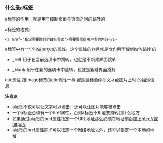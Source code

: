 ### 什么是a标签

a标签的作用：就是用于控制页面与页面之间的跳转的

a标签的格式:

```
<a href="指定需要跳转的目标界面">需要展现给用户看的内容</a>
```

a标签中有一个叫做target的属性，这个属性的作用就是专门用于控制如何跳转 的

* \_self:用于在当前选项卡中跳转，也就是不新建界面跳转

* \_blank:用于在新的选项卡中跳转，也就是新建界面跳转

title属性  跟image标签的title属性一样   都是鼠标悬停在文字或图片上时 的描述信息

**注意点**

* a标签不仅可以让文字可以点击，还可以让图片能够被点击
* 一个a标签必须有一个href属性，否则a标签不知道要跳转到什么地方
* 如果通过a标签的href属性指定一个URL地址那么必须在地址前面加上[http://或https//](http://或https//)
* a标签的href属性除了可以指定一个网络地址以外，还可以指定一个本地的地址



